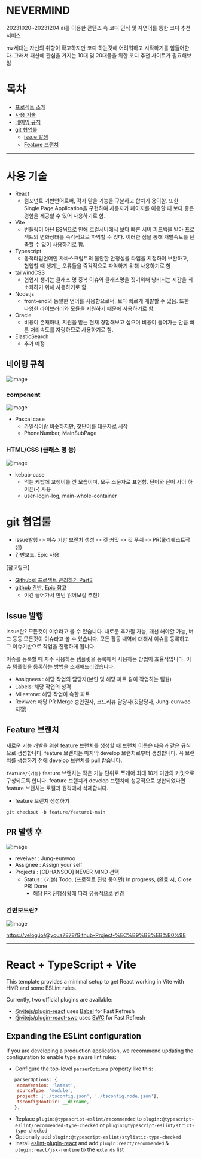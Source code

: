 # NEVERMIND
20231020~20231204
ai를 이용한 콘텐츠 속 코디 인식 및 자연어를 통한 코디 추천 서비스

mz세대는 자신의 취향이 확고하지만 코디 하는것에 어려워하고 시작하기를 힘들어한다. 그래서 패션에 관심을 가지는 10대 및 20대들을 위한 코디 추천 사이트가 필요해보임

# 목차 
- [프로젝트 소개](#NEVERMIND)
- [사용 기술](#사용-기술)
- [네이밍 규칙](#네이밍-규칙)
- [git 협업룰](#git-협업룰)
  - [issue 발생](#Issue-발행)
  - [Feature 브랜치](#Feature-브랜치)


---
# 사용 기술
- React
  - 컴포넌트 기반언어로써, 각자 맡을 기능을 구분하고 합치기 용이함. 또한 Single Page Application을 구현하여 사용자가 페이지를 이용할 때 보다 좋은 경험을 제공할 수 있어 사용하기로 함.
- Vite
  - 번들링이 아닌 ESM으로 인해 로컬서버에서 보다 빠른 서버 피드백을 받아 프로젝트의 변화상태를 즉각적으로 파악할 수 있다. 이러한 점을 통해 개발속도를 단축할 수 있어 사용하기로 함.
- Typescript
  - 동적타입언어인 자바스크립트의 불안한 안정성을 타입을 지정하여 보완하고, 협업할 때 생기는 오류들을 즉각적으로 파악하기 위해 사용하기로 함 
- tailwindCSS
  - 협업시 생기는 클래스 명 중복 이슈와 클래스명을 짓기위해 낭비되는 시간을 최소화하기 위해 사용하기로 함.
- Node.js
  - front-end와 동일한 언어를 사용함으로써, 보다 빠르게 개발할 수 있음. 또한 다양한 라이브러리와 모듈을 지원하기 때문에 사용하기로 함.
- Oracle
  - 비용이 존재하나, 지원을 받는 현재 경험해보고 싶으며 비용이 들어가는 만큼 빠른 처리속도를 자랑하므로 사용하기로 함.
- ElasticSearch
  - 추가 예정

## 네이밍 규칙
![image](https://github.com/CDHANSOO/nervermind/assets/136785138/8e387c16-c984-4514-8321-fd80230a7af2)
### component
![image](https://github.com/CDHANSOO/nervermind/assets/136785138/7b839866-5166-4497-8936-a074466d503e)
- Pascal case
  - 카멜식이랑 비슷하지만, 첫단어를 대문자로 시작
  - PhoneNumber, MainSubPage

### HTML/CSS (클래스 명 등)
![image](https://github.com/CDHANSOO/nervermind/assets/136785138/2ee9be08-4c98-4f99-905a-0a75ee3a216a)
- kebab-case
  - 먹는 케밥에 꼬챙이를 낀 모습이며, 모두 소문자로 표현함. 단어와 단어 사이 하이픈(-) 사용
  - user-login-log, main-whole-container

# git 협업룰
- issue발행 -> 이슈 기반 브랜치 생성 -> 깃 커밋 -> 깃 푸쉬 -> PR(풀리퀘스트작성)
- 칸반보드, Epic 사용
  
[참고링크]
- [Github로 프로젝트 관리하기 Part3](https://cheese10yun.github.io/github-project-part3/)
- [github 칸반, Epic 참고](https://zakelstorm.tistory.com/32)
  - 이건 들어가서 한번 읽어보길 추천!
## Issue 발행
Issue란?
모든것이 이슈라고 볼 수 있습니다. 새로운 추가될 가능, 개선 해야할 가능, 버그 등등 모든것이 이슈라고 볼 수 있습니다. 모든 활동 내역에 대해서 이슈를 등록하고 그 이슈기반으로 작업을 진행하게 됩니다.

이슈를 등록할 때 자주 사용하는 템플릿을 등록해서 사용하는 방법이 효율적입니다. 이슈 템플릿을 등록하는 방법을 소개해드리겠습니다.
- Assignees : 해당 작업의 담당자(본인 및 해당 파트 같이 작업하는 팀원)
- Labels: 해당 작업의 성격
- Milestone: 해당 작업이 속한 파트
- Reviwer: 해당 PR Merge 승인권자, 코드리뷰 담당자(깃담당자, Jung-eunwoo 지정)


## Feature 브랜치
새로운 기능 개발을 위한 feature 브랜치를 생성할 때 브랜치 이름은 다음과 같은 규칙으로 생성합니다. feature 브랜치는 마지막 develop 브랜치로부터 생성합니다. 꼭 브랜치를 생성하기 전에 develop 브랜치를 pull 받습니다.

`feature/{기능}`
feature 브랜치는 작은 기능 단위로 쪼개어 최대 10개 미만의 커밋으로 구성되도록 합니다. feature 브랜치가 develop 브랜치에 성공적으로 병합되었다면 feature 브랜치는 로컬과 원격에서 삭제합니다.

- feature 브랜치 생성하기

```git checkout -b feature/feature1-main```

## PR 발행 후
![image](https://github.com/CDHANSOO/nervermind/assets/136785138/4adae474-30a1-46e1-9bef-437d72ee0979)
- reveiwer : Jung-eunwoo
- Assignee : Assign your self
- Projects : [CDHANSOO] NEVER MIND 선택
  - Status : (기본) Todo, (프로젝트 진행 중이면) In progress, (완료 시, Close PR) Done
    - 해당 PR 진행상황에 따라 유동적으로 변경

### 칸반보드란?
![image](https://github.com/CDHANSOO/nervermind/assets/136785138/2cfca363-1117-434d-91e5-0fa31575b8ce)

https://velog.io/@youa7878/Github-Project-%EC%B9%B8%EB%B0%98




---

# React + TypeScript + Vite

This template provides a minimal setup to get React working in Vite with HMR and some ESLint rules.

Currently, two official plugins are available:

- [@vitejs/plugin-react](https://github.com/vitejs/vite-plugin-react/blob/main/packages/plugin-react/README.md) uses [Babel](https://babeljs.io/) for Fast Refresh
- [@vitejs/plugin-react-swc](https://github.com/vitejs/vite-plugin-react-swc) uses [SWC](https://swc.rs/) for Fast Refresh

## Expanding the ESLint configuration

If you are developing a production application, we recommend updating the configuration to enable type aware lint rules:

- Configure the top-level `parserOptions` property like this:

```js
   parserOptions: {
    ecmaVersion: 'latest',
    sourceType: 'module',
    project: ['./tsconfig.json', './tsconfig.node.json'],
    tsconfigRootDir: __dirname,
   },
```

- Replace `plugin:@typescript-eslint/recommended` to `plugin:@typescript-eslint/recommended-type-checked` or `plugin:@typescript-eslint/strict-type-checked`
- Optionally add `plugin:@typescript-eslint/stylistic-type-checked`
- Install [eslint-plugin-react](https://github.com/jsx-eslint/eslint-plugin-react) and add `plugin:react/recommended` & `plugin:react/jsx-runtime` to the `extends` list
